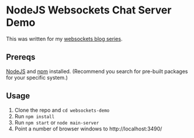 # NodeJS Websockets Chat Server Demo

This was written for my [websockets blog series](http://beej.us/blog/data/nodejs-httpserver/).

## Prereqs

[NodeJS](https://nodejs.org/) and [npm](https://www.npmjs.com/)
installed. (Recommend you search for pre-built packages for your
specific system.)

## Usage

1. Clone the repo and `cd websockets-demo`
2. Run `npm install`
3. Run `npm start` or `node main-server`
4. Point a number of browser windows to http://localhost:3490/